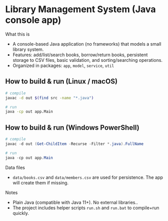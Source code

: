 Library Management System (Java console app)
===========================================

What this is
- A console-based Java application (no frameworks) that models a small library system.
- Features: add/list/search books, borrow/return books, persistent storage to CSV files, basic validation, and sorting/searching operations.
- Organized in packages: `app`, `model`, `service`, `util`

How to build & run (Linux / macOS)
----------------------------------
```bash
# compile
javac -d out $(find src -name "*.java")

# run
java -cp out app.Main
```

How to build & run (Windows PowerShell)
---------------------------------------
```powershell
# compile
javac -d out (Get-ChildItem -Recurse -Filter *.java).FullName

# run
java -cp out app.Main
```

Data files
- `data/books.csv` and `data/members.csv` are used for persistence. The app will create them if missing.

Notes
- Plain Java (compatible with Java 11+). No external libraries..
- The project includes helper scripts `run.sh` and `run.bat` to compile+run quickly.
